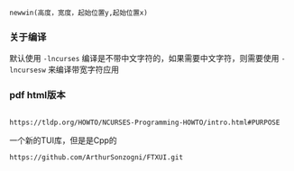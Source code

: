 ```
newwin(高度，宽度，起始位置y,起始位置x)
```

### 关于编译

默认使用 `-lncurses` 编译是不带中文字符的，如果需要中文字符，则需要使用 `-lncursesw` 来编译带宽字符应用

### pdf html版本

```

https://tldp.org/HOWTO/NCURSES-Programming-HOWTO/intro.html#PURPOSE
```


一个新的TUI库，但是是Cpp的

```
https://github.com/ArthurSonzogni/FTXUI.git
```

